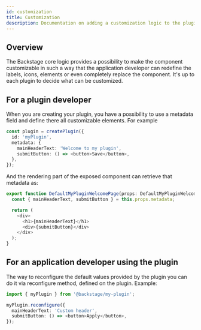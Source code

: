 ```yaml
---
id: customization
title: Customization
description: Documentation on adding a customization logic to the plugin
---
```


## Overview

The Backstage core logic provides a possibility to make the component customizable in such a way that the application
developer can redefine the labels, icons, elements or even completely replace the component. It's up to each plugin
to decide what can be customized.

## For a plugin developer

When you are creating your plugin, you have a possibility to use a metadata field and define there all
customizable elements. For example

```typescript jsx
const plugin = createPlugin({
  id: 'myPlugin',
  metadata: {
    mainHeaderText: 'Welcome to my plugin',
    submitButton: () => <button>Save</button>,
  },
});
```

And the rendering part of the exposed component can retrieve that metadata as:

```typescript jsx
export function DefaultMyPluginWelcomePage(props: DefaultMyPluginWelcomeProps) {
  const { mainHeaderText, submitButton } = this.props.metadata;

  return (
    <div>
      <h1>{mainHeaderText}</h1>
      <div>{submitButton}</div>
    </div>
  );
}
```

## For an application developer using the plugin

The way to reconfigure the default values provided by the plugin you can do it via reconfigure method, defined on the
plugin. Example:

```typescript jsx
import { myPlugin } from '@backstage/my-plugin';

myPlugin.reconfigure({
  mainHeaderText: 'Custom header',
  submitButton: () => <button>Apply</button>,
});
```
